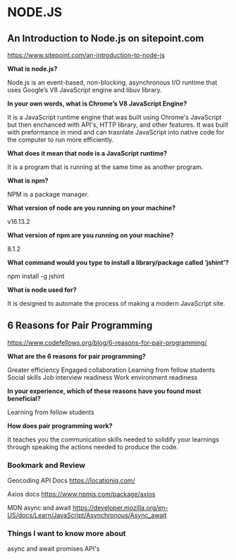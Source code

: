 # NODE.JS

## An Introduction to Node.js on sitepoint.com
<https://www.sitepoint.com/an-introduction-to-node-js>


**What is node.js?**

Node.js is an event-based, non-blocking, asynchronous I/O runtime that uses Google’s V8 JavaScript engine and libuv library.

**In your own words, what is Chrome’s V8 JavaScript Engine?**

It is a JavaScript runtime engine that was built using Chrome's JavaScript but then enchanced with API's, HTTP library, and other features. It was built with preformance in mind and can trasnlate JavaScript into native code for the computer to run more efficiently.


**What does it mean that node is a JavaScript runtime?**

It is a program that is running at the same time as another program.

**What is npm?**

NPM is a package manager.

**What version of node are you running on your machine?**

v16.13.2

**What version of npm are you running on your machine?**

8.1.2

**What command would you type to install a library/package called ‘jshint’?**

npm install -g jshint

**What is node used for?**

It is designed to automate the process of making a modern JavaScript site.


## 6 Reasons for Pair Programming
<https://www.codefellows.org/blog/6-reasons-for-pair-programming/>


**What are the 6 reasons for pair programming?**

Greater efficiency
Engaged collaboration
Learning from fellow students
Social skills
Job interview readiness
Work environment readiness

**In your experience, which of these reasons have you found most beneficial?**

Learning from fellow students

**How does pair programming work?**

It teaches you the communication skills needed to solidify your learnings through speaking the actions needed to produce the code.

### Bookmark and Review

Geocoding API Docs <https://locationiq.com/>

Axios docs <https://www.npmjs.com/package/axios>

MDN async and await <https://developer.mozilla.org/en-US/docs/Learn/JavaScript/Asynchronous/Async_await>

### Things I want to know more about

async and await
promises
API's